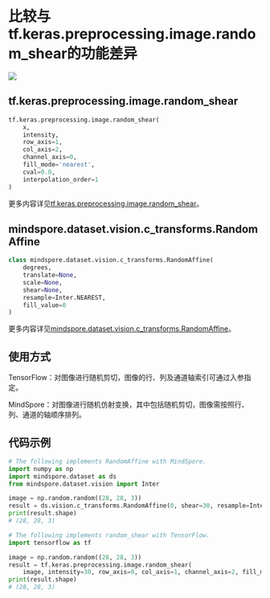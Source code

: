 # 比较与tf.keras.preprocessing.image.random_shear的功能差异

<a href="https://gitee.com/mindspore/docs/blob/master/docs/mindspore/source_zh_cn/note/api_mapping/tensorflow_diff/random_shear.md" target="_blank"><img src="https://mindspore-website.obs.cn-north-4.myhuaweicloud.com/website-images/master/resource/_static/logo_source.png"></a>

## tf.keras.preprocessing.image.random_shear

```python
tf.keras.preprocessing.image.random_shear(
    x,
    intensity,
    row_axis=1,
    col_axis=2,
    channel_axis=0,
    fill_mode='nearest',
    cval=0.0,
    interpolation_order=1
)
```

更多内容详见[tf.keras.preprocessing.image.random_shear](https://www.tensorflow.org/versions/r1.15/api_docs/python/tf/keras/preprocessing/image/random_shear)。

## mindspore.dataset.vision.c_transforms.RandomAffine

```python
class mindspore.dataset.vision.c_transforms.RandomAffine(
    degrees,
    translate=None,
    scale=None,
    shear=None,
    resample=Inter.NEAREST,
    fill_value=0
)
```

更多内容详见[mindspore.dataset.vision.c_transforms.RandomAffine](https://mindspore.cn/docs/api/zh-CN/master/api_python/dataset_vision/mindspore.dataset.vision.c_transforms.RandomAffine.html#mindspore.dataset.vision.c_transforms.RandomAffine)。

## 使用方式

TensorFlow：对图像进行随机剪切，图像的行、列及通道轴索引可通过入参指定。

MindSpore：对图像进行随机仿射变换，其中包括随机剪切，图像需按照行、列、通道的轴顺序排列。

## 代码示例

```python
# The following implements RandomAffine with MindSpore.
import numpy as np
import mindspore.dataset as ds
from mindspore.dataset.vision import Inter

image = np.random.random((28, 28, 3))
result = ds.vision.c_transforms.RandomAffine(0, shear=30, resample=Inter.NEAREST)(image)
print(result.shape)
# (28, 28, 3)

# The following implements random_shear with TensorFlow.
import tensorflow as tf

image = np.random.random((28, 28, 3))
result = tf.keras.preprocessing.image.random_shear(
    image, intensity=30, row_axis=0, col_axis=1, channel_axis=2, fill_mode='nearest')
print(result.shape)
# (28, 28, 3)
```

